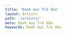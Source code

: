 ```yaml
---
title: 'Danh mục Trà Sữa'
layout: Artists
path: '/artists/'
meta: Danh mục Trà Sữa
keywords: Danh mục Trà Sữa
---
```

